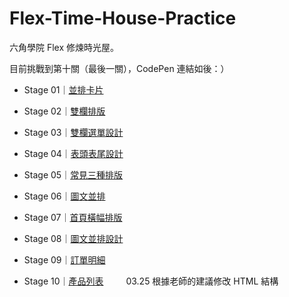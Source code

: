 # Flex-Time-House-Practice
六角學院 Flex 修煉時光屋。　

目前挑戰到第十關（最後一關），CodePen 連結如後：）

 - Stage 01｜[並排卡片](https://codepen.io/YCH06/pen/RwPBrEK)
 
 - Stage 02｜[雙欄排版](https://codepen.io/YCH06/pen/RwPBrEK)
 - Stage 03｜[雙欄選單設計](https://codepen.io/YCH06/pen/oNXMerx)
 - Stage 04｜[表頭表尾設計](https://codepen.io/YCH06/pen/PoqBBdY)
 - Stage 05｜[常見三種排版](https://codepen.io/YCH06/pen/NWqBLjg)
 - Stage 06｜[圖文並排](https://codepen.io/YCH06/pen/QWbBooK?editors=1100)
 - Stage 07｜[首頁橫幅排版](https://codepen.io/YCH06/pen/jOPpRaa)
 - Stage 08｜[圖文並排設計](https://codepen.io/YCH06/pen/bGdjJaR)
 - Stage 09｜[訂單明細](https://codepen.io/YCH06/pen/KKpBjwK)
 - Stage 10｜[產品列表](https://codepen.io/YCH06/pen/wvaEvBO)　
 　
 03.25 根據老師的建議修改 HTML 結構
